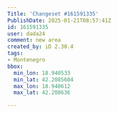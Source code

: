 ```yaml
---
Title: 'Changeset #161591335'
PublishDate: 2025-01-21T08:57:41Z
id: 161591335
user: dada24
comment: new area
created_by: iD 2.30.4
tags:
- Montenegro
bbox:
  min_lon: 18.940533
  min_lat: 42.2085604
  max_lon: 18.940612
  max_lat: 42.208636

---
```


